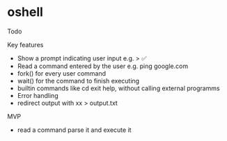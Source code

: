 # oshell


Todo

Key features

- Show a prompt indicating user input e.g. > ✅
- Read a command entered by the user e.g. ping google.com 
- fork() for every user command
- wait() for the command to finish executing
- builtin commands like cd exit help, without calling external programms
- Error handling
- redirect output with xx > output.txt


MVP
- read a command parse it and execute it 
